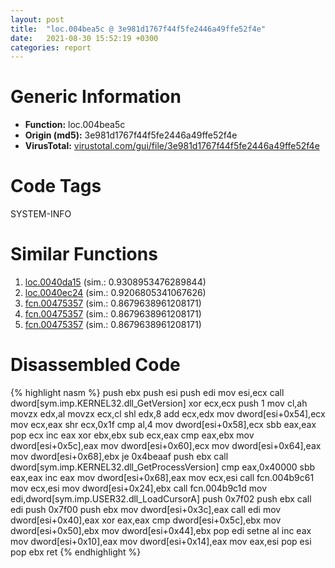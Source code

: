 ```yaml
---
layout: post
title:  "loc.004bea5c @ 3e981d1767f44f5fe2446a49ffe52f4e"
date:   2021-08-30 15:52:19 +0300
categories: report
---
```


# Generic Information
- **Function:** loc.004bea5c
- **Origin (md5):** 3e981d1767f44f5fe2446a49ffe52f4e
- **VirusTotal:** [virustotal.com/gui/file/3e981d1767f44f5fe2446a49ffe52f4e][virustotal_ref]

# Code Tags
<span class="tag" id="SYSTEM-INFO">SYSTEM-INFO</span>


# Similar Functions

1. [loc.0040da15][similar_1_ref] (sim.: 0.9308953476289844)
2. [loc.0040ec24][similar_2_ref] (sim.: 0.9206805341067626)
3. [fcn.00475357][similar_3_ref] (sim.: 0.8679638961208171)
4. [fcn.00475357][similar_4_ref] (sim.: 0.8679638961208171)
5. [fcn.00475357][similar_5_ref] (sim.: 0.8679638961208171)


# Disassembled Code

{% highlight nasm %}
push ebx
push esi
push edi
mov esi,ecx
call dword[sym.imp.KERNEL32.dll_GetVersion]
xor ecx,ecx
push 1
mov cl,ah
movzx edx,al
movzx ecx,cl
shl edx,8
add ecx,edx
mov dword[esi+0x54],ecx
mov ecx,eax
shr ecx,0x1f
cmp al,4
mov dword[esi+0x58],ecx
sbb eax,eax
pop ecx
inc eax
xor ebx,ebx
sub ecx,eax
cmp eax,ebx
mov dword[esi+0x5c],eax
mov dword[esi+0x60],ecx
mov dword[esi+0x64],eax
mov dword[esi+0x68],ebx
je 0x4beaaf
push ebx
call dword[sym.imp.KERNEL32.dll_GetProcessVersion]
cmp eax,0x40000
sbb eax,eax
inc eax
mov dword[esi+0x68],eax
mov ecx,esi
call fcn.004b9c61
mov ecx,esi
mov dword[esi+0x24],ebx
call fcn.004b9c1d
mov edi,dword[sym.imp.USER32.dll_LoadCursorA]
push 0x7f02
push ebx
call edi
push 0x7f00
push ebx
mov dword[esi+0x3c],eax
call edi
mov dword[esi+0x40],eax
xor eax,eax
cmp dword[esi+0x5c],ebx
mov dword[esi+0x50],ebx
mov dword[esi+0x44],ebx
pop edi
setne al
inc eax
mov dword[esi+0x10],eax
mov dword[esi+0x14],eax
mov eax,esi
pop esi
pop ebx
ret 
{% endhighlight %}


[similar_1_ref]: /report/loc.0040da15@d4e56c7d970c209a3a2b3c4b4cc5e586
[similar_2_ref]: /report/loc.0040ec24@a2475448bf4050c1583e1970984a4d00
[similar_3_ref]: /report/fcn.00475357@152885a790b99953ce23874f0947b7bd
[similar_4_ref]: /report/fcn.00475357@fb9b7d22bc1c143ac66b0575cbdd088d
[similar_5_ref]: /report/fcn.00475357@912f1d013a0d6151bc7a7cef6da1b2a0
[virustotal_ref]: https://www.virustotal.com/gui/file/3e981d1767f44f5fe2446a49ffe52f4e